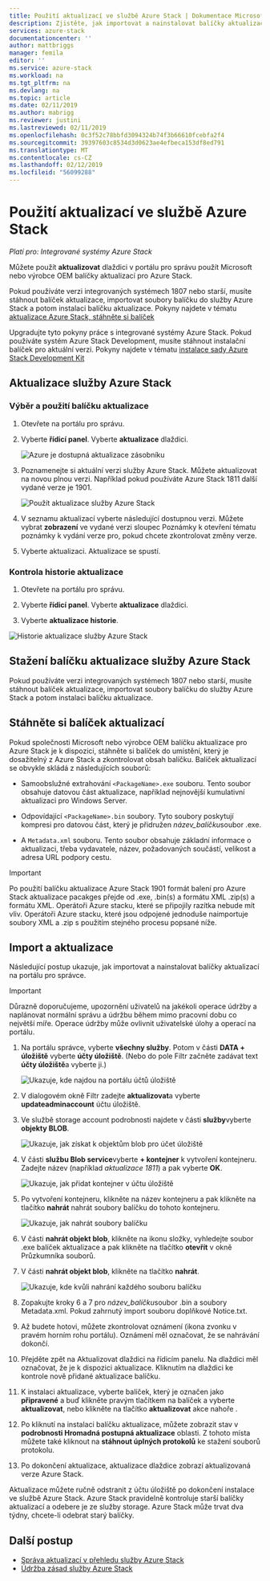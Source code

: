 ```yaml
---
title: Použití aktualizací ve službě Azure Stack | Dokumentace Microsoftu
description: Zjistěte, jak importovat a nainstalovat balíčky aktualizací společnosti Microsoft pro systém Azure Stack integrované.
services: azure-stack
documentationcenter: ''
author: mattbriggs
manager: femila
editor: ''
ms.service: azure-stack
ms.workload: na
ms.tgt_pltfrm: na
ms.devlang: na
ms.topic: article
ms.date: 02/11/2019
ms.author: mabrigg
ms.reviewer: justini
ms.lastreviewed: 02/11/2019
ms.openlocfilehash: 0c3f52c78bbfd3094324b74f3b66610fcebfa2f4
ms.sourcegitcommit: 39397603c8534d3d0623ae4efbeca153df8ed791
ms.translationtype: MT
ms.contentlocale: cs-CZ
ms.lasthandoff: 02/12/2019
ms.locfileid: "56099288"
---
```

# <a name="apply-updates-in-azure-stack"></a>Použití aktualizací ve službě Azure Stack

*Platí pro: Integrované systémy Azure Stack*

Můžete použít **aktualizovat** dlaždici v portálu pro správu použít Microsoft nebo výrobce OEM balíčky aktualizací pro Azure Stack.

Pokud používáte verzi integrovaných systémech 1807 nebo starší, musíte stáhnout balíček aktualizace, importovat soubory balíčku do služby Azure Stack a potom instalaci balíčku aktualizace. Pokyny najdete v tématu [aktualizace Azure Stack, stáhněte si balíček](#update-azure-stack-by-downloading-the-package)

Upgradujte tyto pokyny práce s integrované systémy Azure Stack. Pokud používáte systém Azure Stack Development, musíte stáhnout instalační balíček pro aktuální verzi. Pokyny najdete v tématu [instalace sady Azure Stack Development Kit](.\asdk\asdk-install.md)

## <a name="update-azure-stack"></a>Aktualizace služby Azure Stack

### <a name="select-and-apply-an-update-package"></a>Výběr a použití balíčku aktualizace

1. Otevřete na portálu pro správu.

2. Vyberte **řídicí panel**. Vyberte **aktualizace** dlaždici.

    ![Azure je dostupná aktualizace zásobníku](media/azure-stack-apply-updates/azure-stack-updates-1901-dashboard.png)

3. Poznamenejte si aktuální verzi služby Azure Stack. Můžete aktualizovat na novou plnou verzi. Například pokud používáte Azure Stack 1811 další vydané verze je 1901.

    ![Použít aktualizace služby Azure Stack](media/azure-stack-apply-updates/azure-stack-updates-1901-updateavailable.png)

4. V seznamu aktualizací vyberte následující dostupnou verzi. Můžete vybrat **zobrazení** ve vydané verzi sloupec Poznámky k otevření tématu poznámky k vydání verze pro, pokud chcete zkontrolovat změny verze.

5. Vyberte aktualizaci. Aktualizace se spustí.

### <a name="review-update-history"></a>Kontrola historie aktualizace

1. Otevřete na portálu pro správu.

2. Vyberte **řídicí panel**. Vyberte **aktualizace** dlaždici.

3. Vyberte **aktualizace historie**.

![Historie aktualizace služby Azure Stack](media/azure-stack-apply-updates/azure-stack-update-history.PNG)

## <a name="update-azure-stack-by-downloading-the-package"></a>Stažení balíčku aktualizace služby Azure Stack

Pokud používáte verzi integrovaných systémech 1807 nebo starší, musíte stáhnout balíček aktualizace, importovat soubory balíčku do služby Azure Stack a potom instalaci balíčku aktualizace.

## <a name="download-the-update-package"></a>Stáhněte si balíček aktualizací

Pokud společnosti Microsoft nebo výrobce OEM balíčku aktualizace pro Azure Stack je k dispozici, stáhněte si balíček do umístění, který je dosažitelný z Azure Stack a zkontrolovat obsah balíčku. Balíček aktualizací se obvykle skládá z následujících souborů:

- Samoobslužné extrahování `<PackageName>.exe` souboru. Tento soubor obsahuje datovou část aktualizace, například nejnovější kumulativní aktualizaci pro Windows Server.

- Odpovídající `<PackageName>.bin` soubory. Tyto soubory poskytují kompresi pro datovou část, který je přidružen *název_balíčku*soubor .exe.

- A `Metadata.xml` souboru. Tento soubor obsahuje základní informace o aktualizaci, třeba vydavatele, název, požadovaných součástí, velikost a adresa URL podpory cestu.

> [!IMPORTANT]  
> Po použití balíčku aktualizace Azure Stack 1901 formát balení pro Azure Stack aktualizace pacakges přejde od .exe, .bin(s) a formátu XML .zip(s) a formátu XML. Operátoři Azure stacku, které se připojily razítka nebude mít vliv. Operátoři Azure stacku, které jsou odpojené jednoduše naimportuje soubory XML a .zip s použitím stejného procesu popsané níže.

## <a name="import-and-install-updates"></a>Import a aktualizace

Následující postup ukazuje, jak importovat a nainstalovat balíčky aktualizací na portálu pro správce.

> [!IMPORTANT]  
> Důrazně doporučujeme, upozornění uživatelů na jakékoli operace údržby a naplánovat normální správu a údržbu během mimo pracovní dobu co největší míře. Operace údržby může ovlivnit uživatelské úlohy a operací na portálu.

1. Na portálu správce, vyberte **všechny služby**. Potom v části **DATA + úložiště** vyberte **účty úložiště**. (Nebo do pole Filtr začněte zadávat text **účty úložiště**a vyberte ji.)

    ![Ukazuje, kde najdou na portálu účtů úložiště](media/azure-stack-apply-updates/ApplyUpdates1.png)

2. V dialogovém okně Filtr zadejte **aktualizovat**a vyberte **updateadminaccount** účtu úložiště.

3. Ve službě storage account podrobnosti najdete v části **služby**vyberte **objekty BLOB**.
 
    ![Ukazuje, jak získat k objektům blob pro účet úložiště](media/azure-stack-apply-updates/ApplyUpdates3.png) 

4. V části **službu Blob service**vyberte **+ kontejner** k vytvoření kontejneru. Zadejte název (například *aktualizace 1811*) a pak vyberte **OK**.
 
     ![Ukazuje, jak přidat kontejner v účtu úložiště](media/azure-stack-apply-updates/ApplyUpdates4.png)

5. Po vytvoření kontejneru, klikněte na název kontejneru a pak klikněte na tlačítko **nahrát** nahrát soubory balíčku do tohoto kontejneru.
 
    ![Ukazuje, jak nahrát soubory balíčku](media/azure-stack-apply-updates/ApplyUpdates5.png)

6. V části **nahrát objekt blob**, klikněte na ikonu složky, vyhledejte soubor .exe balíček aktualizace a pak klikněte na tlačítko **otevřít** v okně Průzkumníka souborů.
  
7. V části **nahrát objekt blob**, klikněte na tlačítko **nahrát**.
  
    ![Ukazuje, kde kvůli nahrání každého souboru balíčku](media/azure-stack-apply-updates/ApplyUpdates6.png)

8. Zopakujte kroky 6 a 7 pro *název_balíčku*soubor .bin a soubory Metadata.xml. Pokud zahrnutý import souboru doplňkové Notice.txt.
9. Až budete hotovi, můžete zkontrolovat oznámení (ikona zvonku v pravém horním rohu portálu). Oznámení měl označovat, že se nahrávání dokončí.
10. Přejděte zpět na Aktualizovat dlaždici na řídicím panelu. Na dlaždici měl označovat, že je k dispozici aktualizace. Kliknutím na dlaždici ke kontrole nově přidané aktualizace balíčku.
11. K instalaci aktualizace, vyberte balíček, který je označen jako **připravené** a buď klikněte pravým tlačítkem na balíček a vyberte **aktualizovat**, nebo klikněte na tlačítko **aktualizovat** akce nahoře .
12. Po kliknutí na instalaci balíčku aktualizace, můžete zobrazit stav v **podrobnosti Hromadná postupná aktualizace** oblasti. Z tohoto místa můžete také kliknout na **stáhnout úplných protokolů** ke stažení souborů protokolu.
13. Po dokončení aktualizace, aktualizace dlaždice zobrazí aktualizovaná verze Azure Stack.

Aktualizace můžete ručně odstranit z účtu úložiště po dokončení instalace ve službě Azure Stack. Azure Stack pravidelně kontroluje starší balíčky aktualizací a odebere je ze služby storage. Azure Stack může trvat dva týdny, chcete-li odebrat starý balíčky.

## <a name="next-steps"></a>Další postup

- [Správa aktualizací v přehledu služby Azure Stack](azure-stack-updates.md)
- [Údržba zásad služby Azure Stack](azure-stack-servicing-policy.md)
